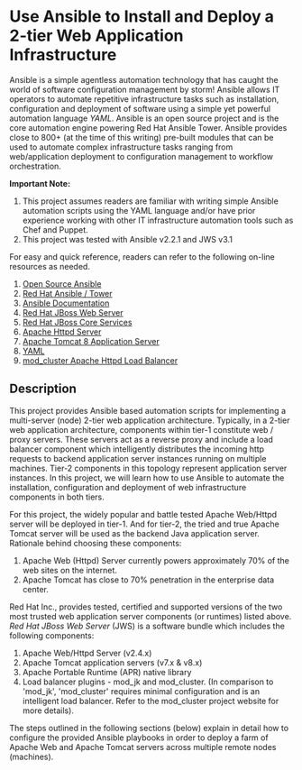 # Use Ansible to Install and Deploy a 2-tier Web Application Infrastructure

Ansible is a simple agentless automation technology that has caught the world of software configuration management by storm!  Ansible allows IT operators to automate repetitive infrastructure tasks such as installation, configuration and deployment of software using a simple yet powerful automation language *YAML*.  Ansible is an open source project and is the core automation engine powering Red Hat Ansible Tower.  Ansible provides close to 800+ (at the time of this writing) pre-built modules that can be used to automate complex infrastructure tasks ranging from web/application deployment to configuration management to workflow orchestration.

**Important Note:** 
1.  This project assumes readers are familiar with writing simple Ansible automation scripts using the YAML language and/or have prior experience working with other IT infrastructure automation tools such as Chef and Puppet.
2.  This project was tested with Ansible v2.2.1 and JWS v3.1

For easy and quick reference, readers can refer to the following on-line resources as needed.

1.  [Open Source Ansible](https://www.ansible.com/)
2.  [Red Hat Ansible / Tower](https://www.redhat.com/en/technologies/management/ansible)
3.  [Ansible Documentation](https://docs.ansible.com/)
4.  [Red Hat JBoss Web Server](https://access.redhat.com/documentation/en/red-hat-jboss-web-server/)
5.  [Red Hat JBoss Core Services](https://access.redhat.com/documentation/en/red-hat-jboss-core-services/)
6.  [Apache Httpd Server](https://httpd.apache.org/)
7.  [Apache Tomcat 8 Application Server](https://tomcat.apache.org/tomcat-8.0-doc/index.html)
8.  [YAML](http://yaml.org/)
9.  [mod_cluster Apache Httpd Load Balancer](http://mod-cluster.jboss.org/)

## Description
This project provides Ansible based automation scripts for implementing a multi-server (node) 2-tier web application architecture.  Typically, in a 2-tier web application architecture, components within tier-1 constitute web / proxy servers.  These servers act as a reverse proxy and include a load balancer component which intelligently distributes the incoming http requests to backend application server instances running on multiple machines.  Tier-2 components in this topology represent application server instances.  In this project, we will learn how to use Ansible to automate the installation, configuration and deployment of web infrastructure components in both tiers.

For this project, the widely popular and battle tested Apache Web/Httpd server will be deployed in tier-1.  And for tier-2, the tried and true Apache Tomcat server will be used as the backend Java application server.  Rationale behind choosing these components:

1.  Apache Web (Httpd) Server currently powers approximately 70% of the web sites on the internet.  
2.  Apache Tomcat has close to 70% penetration in the enterprise data center.

Red Hat Inc., provides tested, certified and supported versions of the two most trusted web application server components (or runtimes) listed above.  *Red Hat JBoss Web Server* (JWS) is a software bundle which includes the following components:

1.  Apache Web/Httpd Server (v2.4.x)
2.  Apache Tomcat application servers (v7.x & v8.x)
3.  Apache Portable Runtime (APR) native library
4.  Load balancer plugins - mod_jk and mod_cluster.  (In comparison to 'mod_jk', 'mod_cluster' requires minimal configuration and is an intelligent load balancer.  Refer to the mod_cluster project website for more details).

The steps outlined in the following sections (below) explain in detail how to configure the provided Ansible playbooks in order to deploy a farm of Apache Web and Apache Tomcat servers across multiple remote nodes (machines). 

